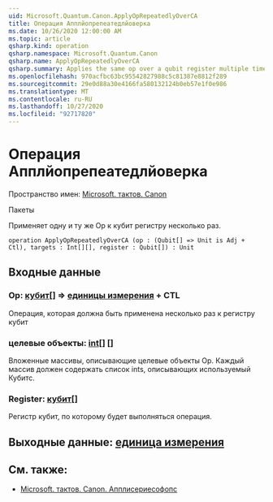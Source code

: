 ```yaml
---
uid: Microsoft.Quantum.Canon.ApplyOpRepeatedlyOverCA
title: Операция Апплйопрепеатедлйоверка
ms.date: 10/26/2020 12:00:00 AM
ms.topic: article
qsharp.kind: operation
qsharp.namespace: Microsoft.Quantum.Canon
qsharp.name: ApplyOpRepeatedlyOverCA
qsharp.summary: Applies the same op over a qubit register multiple times.
ms.openlocfilehash: 970acfbc63bc95542827988c5c81387e8812f289
ms.sourcegitcommit: 29e0d88a30e4166fa580132124b0eb57e1f0e986
ms.translationtype: MT
ms.contentlocale: ru-RU
ms.lasthandoff: 10/27/2020
ms.locfileid: "92717820"
---
```

# <a name="applyoprepeatedlyoverca-operation"></a>Операция Апплйопрепеатедлйоверка

Пространство имен: [Microsoft. тактов. Canon](xref:Microsoft.Quantum.Canon)

Пакеты [](https://nuget.org/packages/)


Применяет одну и ту же Op к кубит регистру несколько раз.

```qsharp
operation ApplyOpRepeatedlyOverCA (op : (Qubit[] => Unit is Adj + Ctl), targets : Int[][], register : Qubit[]) : Unit
```


## <a name="input"></a>Входные данные

### <a name="op--qubit--unit-adj--ctl"></a>Op: [кубит](xref:microsoft.quantum.lang-ref.qubit)[] => [единицы измерения](xref:microsoft.quantum.lang-ref.unit) + CTL

Операция, которая должна быть применена несколько раз к регистру кубит


### <a name="targets--int"></a>целевые объекты: [int](xref:microsoft.quantum.lang-ref.int)[] []

Вложенные массивы, описывающие целевые объекты Op. Каждый массив должен содержать список ints, описывающих используемый Кубитс.


### <a name="register--qubit"></a>Register: [кубит](xref:microsoft.quantum.lang-ref.qubit)[]

Регистр кубит, по которому будет выполняться операция.



## <a name="output--unit"></a>Выходные данные: [единица измерения](xref:microsoft.quantum.lang-ref.unit)



## <a name="see-also"></a>См. также:

- [Microsoft. тактов. Canon. Апплисериесофопс](xref:Microsoft.Quantum.Canon.ApplySeriesOfOps)